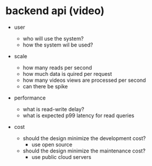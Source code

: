 # backend api (video)

- user

  - who will use the system?
  - how the system wil be used?

- scale

  - how many reads per second
  - how much data is quired per request
  - how many videos views are processed per second
  - can there be spike

- performance

  - what is read-write delay?
  - what is expected p99 latency for read queries

- cost

  - should the design minimize the development cost?
    - use open source
  - should the design minimize the maintenance cost?
    - use public cloud servers
